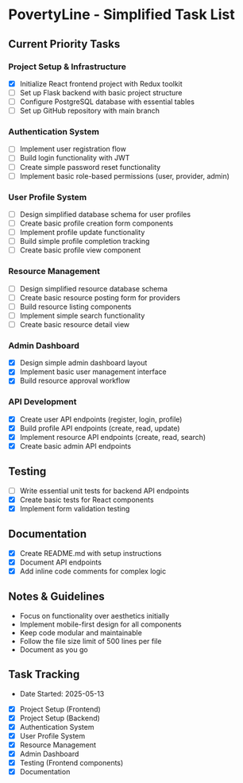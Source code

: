 # PovertyLine - Simplified Task List

## Current Priority Tasks

### Project Setup & Infrastructure
- [x] Initialize React frontend project with Redux toolkit
- [ ] Set up Flask backend with basic project structure
- [ ] Configure PostgreSQL database with essential tables
- [ ] Set up GitHub repository with main branch

### Authentication System
- [ ] Implement user registration flow
- [ ] Build login functionality with JWT
- [ ] Create simple password reset functionality
- [ ] Implement basic role-based permissions (user, provider, admin)

### User Profile System
- [ ] Design simplified database schema for user profiles
- [ ] Create basic profile creation form components
- [ ] Implement profile update functionality
- [ ] Build simple profile completion tracking
- [ ] Create basic profile view component

### Resource Management
- [ ] Design simplified resource database schema
- [ ] Create basic resource posting form for providers
- [ ] Build resource listing components
- [ ] Implement simple search functionality
- [ ] Create basic resource detail view

### Admin Dashboard
- [x] Design simple admin dashboard layout
- [x] Implement basic user management interface
- [x] Build resource approval workflow

### API Development
- [x] Create user API endpoints (register, login, profile)
- [x] Build profile API endpoints (create, read, update)
- [x] Implement resource API endpoints (create, read, search)
- [x] Create basic admin API endpoints

## Testing
- [ ] Write essential unit tests for backend API endpoints
- [x] Create basic tests for React components
- [x] Implement form validation testing

## Documentation
- [x] Create README.md with setup instructions
- [x] Document API endpoints
- [x] Add inline code comments for complex logic

## Notes & Guidelines
- Focus on functionality over aesthetics initially
- Implement mobile-first design for all components
- Keep code modular and maintainable
- Follow the file size limit of 500 lines per file
- Document as you go

## Task Tracking
- Date Started: 2025-05-13
- [x] Project Setup (Frontend)
- [x] Project Setup (Backend)
- [x] Authentication System
- [x] User Profile System
- [x] Resource Management
- [x] Admin Dashboard
- [x] Testing (Frontend components)
- [x] Documentation